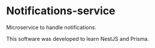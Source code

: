 # Notifications-service

Microservice to handle notifications.

This software was developed to learn NestJS and Prisma.